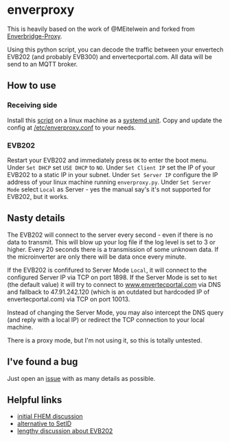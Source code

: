 # enverproxy

This is heavily based on the work of @MEitelwein and forked from [Enverbridge-Proxy](https://gitlab.eitelwein.net/MEitelwein/Enverbridge-Proxy).

Using this python script, you can decode the traffic between your envertech EVB202 (and probably EVB300) and envertecportal.com. All data will be send to an MQTT broker.

## How to use

### Receiving side

Install this [script](enverproxy.py) on a linux machine as a [systemd unit](enverproxy.service). Copy and update the config at [/etc/enverproxy.conf](enverproxy.conf) to your needs.

### EVB202

Restart your EVB202 and immediately press `OK` to enter the boot menu. Under `Set DHCP` set `USE DHCP` to `NO`. Under `Set Client IP` set the IP of your EVB202 to a static IP in your subnet. Under `Set Server IP` configure the IP address of your linux machine running `enverproxy.py`. Under `Set Server Mode` select `Local` as Server - yes the manual say's it's not supported for EVB202, but it works.

## Nasty details

The EVB202 will connect to the server every second - even if there is no data to transmit. This will blow up your log file if the log level is set to 3 or higher. Every 20 seconds there is a transmission of some unknown data. If the microinverter are only there will be data once every minute.

If the EVB202 is confifured to Server Mode `Local`, it will connect to the configured Server IP via TCP on port 1898. If the Server Mode is set to `Net` (the default value) it will try to connect to www.envertecportal.com via DNS and fallback to 47.91.242.120 (which is an outdated but hardcoded IP of envertecportal.com) via TCP on port 10013.

Instead of changing the Server Mode, you may also intercept the DNS query (and reply with a local IP) or redirect the TCP connection to your local machine.

There is a proxy mode, but I'm not using it, so this is totally untested.

## I've found a bug

Just open an [issue](issues/new) with as many details as possible.

## Helpful links

- [initial FHEM discussion](https://forum.fhem.de/index.php?topic=61867.0)
- [alternative to SetID](https://sven.stormbind.net/blog/posts/iot_envertech_enverbridge_evb202/)
- [lengthy discussion about EVB202](https://www.photovoltaikforum.com/thread/125652-envertech-bridge-evb202-oder-evb201/)
